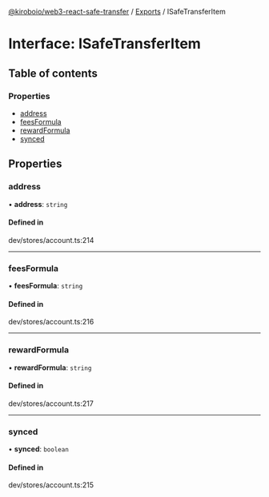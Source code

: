 [@kiroboio/web3-react-safe-transfer](../README.md) / [Exports](../modules.md) / ISafeTransferItem

# Interface: ISafeTransferItem

## Table of contents

### Properties

- [address](ISafeTransferItem.md#address)
- [feesFormula](ISafeTransferItem.md#feesformula)
- [rewardFormula](ISafeTransferItem.md#rewardformula)
- [synced](ISafeTransferItem.md#synced)

## Properties

### address

• **address**: `string`

#### Defined in

dev/stores/account.ts:214

___

### feesFormula

• **feesFormula**: `string`

#### Defined in

dev/stores/account.ts:216

___

### rewardFormula

• **rewardFormula**: `string`

#### Defined in

dev/stores/account.ts:217

___

### synced

• **synced**: `boolean`

#### Defined in

dev/stores/account.ts:215
